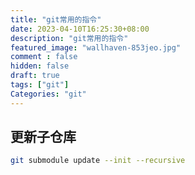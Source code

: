 ```yaml
---
title: "git常用的指令"
date: 2023-04-10T16:25:30+08:00
description: "git常用的指令"
featured_image: "wallhaven-853jeo.jpg"
comment : false
hidden: false
draft: true
tags: ["git"]
Categories: "git"
---
```


## 更新子仓库
```bash
git submodule update --init --recursive
```
